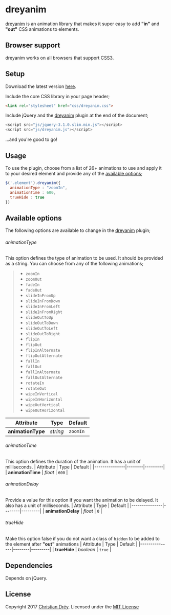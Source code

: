 # dreyanim
[dreyanim](https://github.com/christiandrey/dreyanim) is an animation library that makes it super easy to add **"in"** and **"out"** CSS animations to elements.

## Browser support

dreyanim works on all browsers that support CSS3.

## Setup

Download the latest version [here](https://github.com/christiandrey/dreyanim/releases).

Include the core CSS library in your page header;

``` html
<link rel="stylesheet" href="css/dreyanim.css">
```

Include jQuery and the [dreyanim](https://github.com/christiandrey/dreyanim/releases) plugin at the end of the document;

``` js
<script src="js/jquery-3.1.0.slim.min.js"></script>
<script src="js/dreyanim.js"></script>
```

...and you're good to go!

## Usage

To use the plugin, choose from a list of 26+ animations to use and apply it to your desired element and provide any of the [available options](#available-options);

``` js
$('.element').dreyanim({
  animationType : "zoomIn",
  animationTime : 600,
  trueHide : true
})
```

## Available options

The following options are available to change in the [dreyanim](https://github.com/christiandrey/dreyanim/releases) plugin;

###### animationType
This option defines the type of animation to be used. It should be provided as a string. You can choose from any of the following animations;
> * `zoomIn`
> * `zoomOut`
> * `fadeIn`
> * `fadeOut`
> * `slideInFromUp`
> * `slideInFromDown`
> * `slideInFromLeft`
> * `slideInFromRight`
> * `slideOutToUp`
> * `slideOutToDown`
> * `slideOutToLeft`
> * `slideOutToRight`
> * `flipIn`
> * `flipOut`
> * `flipInAlternate`
> * `flipOutAlternate`
> * `fallIn`
> * `fallOut`
> * `fallInAlternate`
> * `fallOutAlternate`
> * `rotateIn`
> * `rotateOut`
> * `wipeInVertical`
> * `wipeInHorizontal`
> * `wipeOutVertical`
> * `wipeOutHorizontal`

| Attribute     | Type   | Default |
|---------------|--------|---------|
| **animationType** | *string* | `zoomIn`  |

###### animationTime
This option defines the duration of the animation. It has a unit of milliseconds.
| Attribute     | Type   | Default |
|---------------|--------|---------|
| **animationTime** | *float* | `600`  |

###### animationDelay
Provide a value for this option if you want the animation to be delayed. It also has a unit of milliseconds.
| Attribute     | Type   | Default |
|---------------|--------|---------|
| **animationDelay** | *float* | `0`  |

###### trueHide
Make this option false if you do not want a class of `hidden` to be added to the element after **"out"** animations
| Attribute     | Type   | Default |
|---------------|--------|---------|
| **trueHide** | *boolean* | `true`  |

## Dependencies

Depends on jQuery.

## License

Copyright 2017 [Christian Dréy](https://www.github.com/christiandrey).
Licensed under the [MIT License](https://christiandrey.mit-license.org/)
